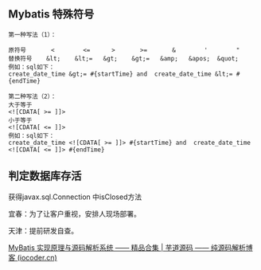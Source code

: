 ## Mybatis 特殊符号

```
第一种写法（1）：

原符号       <        <=      >       >=       &        '        "
替换符号    &lt;    &lt;=   &gt;    &gt;=   &amp;   &apos;  &quot;
例如：sql如下：
create_date_time &gt;= #{startTime} and  create_date_time &lt;= #{endTime}

第二种写法（2）：
大于等于
<![CDATA[ >= ]]>
小于等于
<![CDATA[ <= ]]>
例如：sql如下：
create_date_time <![CDATA[ >= ]]> #{startTime} and  create_date_time <![CDATA[ <= ]]> #{endTime}

```

## 判定数据库存活

获得javax.sql.Connection 中isClosed方法



宜春：为了让客户重视，安排人现场部署。

天津：提前研发自查。

[MyBatis 实现原理与源码解析系统 —— 精品合集 | 芋道源码 —— 纯源码解析博客 (iocoder.cn)](https://www.iocoder.cn/MyBatis/good-collection/?zhihu)

